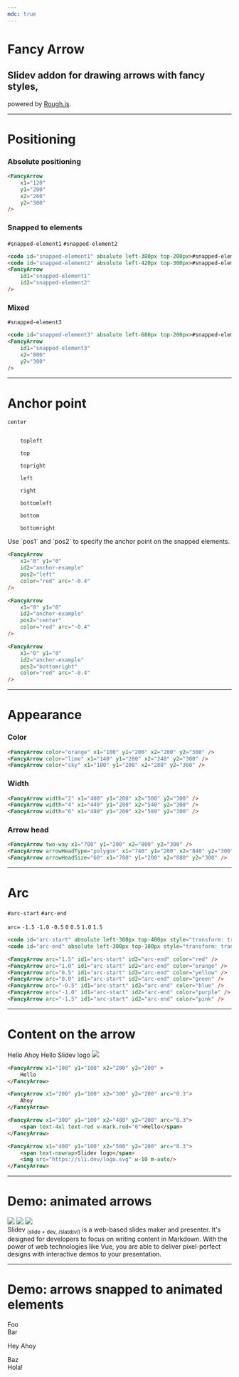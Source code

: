 ```yaml
---
mdc: true
---
```


# Fancy Arrow

## Slidev addon for drawing arrows with <span v-mark.orange="0" id="fancy-styles">fancy styles</span>,

<span forward:delay-500 id="rough-js">powered by [Rough.js](https://roughjs.com).</span>

<FancyArrow id1="rough-js" pos1="bottomright" id2="fancy-styles" pos2="bottom" color="orange" width="3" arc="-0.3" seed="1" roughness="2" />

---

# Positioning

<div grid="~ cols-3 gap-4" mt-6 h-100>

<div bg-gray:10 p-4 border="~ gray/50 rounded-lg" flex="~ col">

### Absolute positioning

<FancyArrow
    x1="120"
    y1="200"
    x2="260"
    y2="300"
/>

<div grow-1><!-- Placeholder--></div>

```html
<FancyArrow
    x1="120"
    y1="200"
    x2="260"
    y2="300"
/>
```

</div>

<div bg-gray:10 p-4 border="~ gray/50 rounded-lg" flex="~ col">

### Snapped to elements

<code id="snapped-element1" absolute left-380px top-200px>#snapped-element1</code>
<code id="snapped-element2" absolute left-420px top-300px>#snapped-element2</code>
<FancyArrow
    id1="snapped-element1"
    id2="snapped-element2"
/>

<div grow-1><!-- Placeholder--></div>

```html
<code id="snapped-element1" absolute left-380px top-200px>#snapped-element1</code>
<code id="snapped-element2" absolute left-420px top-300px>#snapped-element2</code>
<FancyArrow
    id1="snapped-element1"
    id2="snapped-element2"
/>
```

</div>

<div bg-gray:10 p-4 border="~ gray/50 rounded-lg" flex="~ col">

### Mixed

<code id="snapped-element3" absolute left-680px top-200px>#snapped-element3</code>
<FancyArrow
    id1="snapped-element3"
    x2="800"
    y2="300"
/>

<div grow-1><!-- Placeholder--></div>

```html
<code id="snapped-element3" absolute left-680px top-200px>#snapped-element3</code>
<FancyArrow
    id1="snapped-element3"
    x2="800"
    y2="300"
/>
```

</div>

</div>

---

# Anchor point

<div absolute left="50%" top-45 translate-x="-50%" w-100 h-30 border="~ gray/50 rounded-lg" id="anchor-example">

<code bg-gray:10 p-1 min-w-25 text-center rounded-md absolute left="50%" top="50%" translate-x="-50%" translate-y="-50%">center</code>

<code bg-gray:10 p-1 min-w-25 text-center rounded-md absolute left="0" top="0">
    topleft
</code>

<code bg-gray:10 p-1 min-w-25 text-center rounded-md absolute left="50%" top="0" translate-x="-50%">
    top
</code>

<code bg-gray:10 p-1 min-w-25 text-center rounded-md absolute right="0" top="0">
    topright
</code>

<code bg-gray:10 p-1 min-w-25 text-center rounded-md absolute left="0" top="50%" translate-y="-50%">
    left
</code>

<code bg-gray:10 p-1 min-w-25 text-center rounded-md absolute right="0" top="50%" translate-y="-50%">
    right
</code>

<code bg-gray:10 p-1 min-w-25 text-center rounded-md absolute left="0" bottom="0">
    bottomleft
</code>

<code bg-gray:10 p-1 min-w-25 text-center rounded-md absolute left="50%" bottom="0" translate-x="-50%">
    bottom
</code>

<code bg-gray:10 p-1 min-w-25 text-center rounded-md absolute right="0" bottom="0">
    bottomright
</code>

</div>

<FancyArrow
    x1="0" y1="0"
    id2="anchor-example"
    pos2="left"
    color="red" arc="-0.4"
/>

<FancyArrow
    x1="0" y1="0"
    id2="anchor-example"
    pos2="center"
    color="red" arc="-0.4"
/>

<FancyArrow
    x1="0" y1="0"
    id2="anchor-example"
    pos2="bottomright"
    color="red" arc="-0.4"
/>

<div mx-8>
    Use `pos1` and `pos2` to specify the anchor point on the snapped elements.
</div>

<div mx-auto mt-60 grid="~ cols-3 gap-4">

```html {4}
<FancyArrow
    x1="0" y1="0"
    id2="anchor-example"
    pos2="left"
    color="red" arc="-0.4"
/>
```

```html {4}
<FancyArrow
    x1="0" y1="0"
    id2="anchor-example"
    pos2="center"
    color="red" arc="-0.4"
/>
```

```html {4}
<FancyArrow
    x1="0" y1="0"
    id2="anchor-example"
    pos2="bottomright"
    color="red" arc="-0.4"
/>
```

</div>

---

# Appearance

<div grid="~ cols-3 gap-4" mt-6 h-80>

<div bg-gray:10 p-4 border="~ gray/50 rounded-lg" flex="~ col">

### Color

<FancyArrow color="orange" x1="100" y1="200" x2="200" y2="300" />
<FancyArrow color="lime" x1="140" y1="200" x2="240" y2="300" />
<FancyArrow color="sky" x1="180" y1="200" x2="280" y2="300" />

<div grow-1><!-- Placeholder--></div>

```html
<FancyArrow color="orange" x1="100" y1="200" x2="200" y2="300" />
<FancyArrow color="lime" x1="140" y1="200" x2="240" y2="300" />
<FancyArrow color="sky" x1="180" y1="200" x2="280" y2="300" />
```

</div>

<div bg-gray:10 p-4 border="~ gray/50 rounded-lg" flex="~ col">

### Width

<FancyArrow width="2" x1="400" y1="200" x2="500" y2="300" />
<FancyArrow width="4" x1="440" y1="200" x2="540" y2="300" />
<FancyArrow width="6" x1="480" y1="200" x2="580" y2="300" />

<div grow-1><!-- Placeholder--></div>

```html
<FancyArrow width="2" x1="400" y1="200" x2="500" y2="300" />
<FancyArrow width="4" x1="440" y1="200" x2="540" y2="300" />
<FancyArrow width="6" x1="480" y1="200" x2="580" y2="300" />
```

</div>

<div bg-gray:10 p-4 border="~ gray/50 rounded-lg" flex="~ col">

### Arrow head

<FancyArrow two-way x1="700" y1="200" x2="800" y2="300" />
<FancyArrow arrowHeadType="polygon" x1="740" y1="200" x2="840" y2="300" />
<FancyArrow arrowHeadSize="60" x1="780" y1="200" x2="880" y2="300" />

<div grow-1><!-- Placeholder--></div>

```html
<FancyArrow two-way x1="700" y1="200" x2="800" y2="300" />
<FancyArrow arrowHeadType="polygon" x1="740" y1="200" x2="840" y2="300" />
<FancyArrow arrowHeadSize="60" x1="780" y1="200" x2="880" y2="300" />
```

</div>

</div>

---

# Arc

<code id="arc-start" absolute left-300px top-100px style="transform: translate(-50%, -50%);">#arc-start</code>
<code id="arc-end" absolute left-300px top-400px style="transform: translate(-50%, -50%);">#arc-end</code>

<FancyArrow arc="1.5" id1="arc-start" pos1="bottom" id2="arc-end" pos2="top" color="red" />
<FancyArrow arc="1.0" id1="arc-start" pos1="bottom" id2="arc-end" pos2="top" color="orange" />
<FancyArrow arc="0.5" id1="arc-start" pos1="bottom" id2="arc-end" pos2="top" color="yellow" />
<FancyArrow arc="0.0" id1="arc-start" pos1="bottom" id2="arc-end" pos2="top" color="green" />
<FancyArrow arc="-0.5" id1="arc-start" pos1="bottom" id2="arc-end" pos2="top" color="blue" />
<FancyArrow arc="-1.0" id1="arc-start" pos1="bottom" id2="arc-end" pos2="top" color="purple" />
<FancyArrow arc="-1.5" id1="arc-start" pos1="bottom" id2="arc-end" pos2="top" color="pink" />

<Arrow x1="50" y1="450" x2="550" y2="450" />

<code absolute left-0px top-460px>arc=</code>
<code absolute left-75px top-460px style="transform: translateX(-50%);">-1.5</code>
<code absolute left-150px top-460px style="transform: translateX(-50%);">-1.0</code>
<code absolute left-225px top-460px style="transform: translateX(-50%);">-0.5</code>
<code absolute left-300px top-460px style="transform: translateX(-50%);">0</code>
<code absolute left-375px top-460px style="transform: translateX(-50%);">0.5</code>
<code absolute left-450px top-460px style="transform: translateX(-50%);">1.0</code>
<code absolute left-525px top-460px style="transform: translateX(-50%);">1.5</code>

<div absolute right-0 top-30 w-100>

```html
<code id="arc-start" absolute left-300px top-400px style="transform: translate(-50%, -50%);">#arc-start</code>
<code id="arc-end" absolute left-300px top-100px style="transform: translate(-50%, -50%);">#arc-end</code>

<FancyArrow arc="1.5" id1="arc-start" id2="arc-end" color="red" />
<FancyArrow arc="1.0" id1="arc-start" id2="arc-end" color="orange" />
<FancyArrow arc="0.5" id1="arc-start" id2="arc-end" color="yellow" />
<FancyArrow arc="0.0" id1="arc-start" id2="arc-end" color="green" />
<FancyArrow arc="-0.5" id1="arc-start" id2="arc-end" color="blue" />
<FancyArrow arc="-1.0" id1="arc-start" id2="arc-end" color="purple" />
<FancyArrow arc="-1.5" id1="arc-start" id2="arc-end" color="pink" />
```

</div>

---

# Content on the arrow

<FancyArrow x1="100" y1="100" x2="200" y2="200" >
    Hello
</FancyArrow>

<FancyArrow x1="200" y1="100" x2="300" y2="200" arc="0.3">
    Ahoy
</FancyArrow>

<FancyArrow x1="300" y1="100" x2="400" y2="200" arc="0.3">
    <span text-4xl text-red v-mark.red="0">Hello</span>
</FancyArrow>

<FancyArrow x1="400" y1="100" x2="500" y2="200" arc="0.3">
    <span text-nowrap>Slidev logo</span>
    <img src="https://sli.dev/logo.svg" w-10 m-auto/>
</FancyArrow>

<div mt-40>

```html
<FancyArrow x1="100" y1="100" x2="200" y2="200" >
    Hello
</FancyArrow>

<FancyArrow x1="200" y1="100" x2="300" y2="200" arc="0.3">
    Ahoy
</FancyArrow>

<FancyArrow x1="300" y1="100" x2="400" y2="200" arc="0.3">
    <span text-4xl text-red v-mark.red="0">Hello</span>
</FancyArrow>

<FancyArrow x1="400" y1="100" x2="500" y2="200" arc="0.3">
    <span text-nowrap>Slidev logo</span>
    <img src="https://sli.dev/logo.svg" w-10 m-auto/>
</FancyArrow>
```

</div>

---

# Demo: animated arrows

<img v-click="1" src="https://sli.dev/logo.svg" w-10 id="slidev-logo" absolute top-25 left-25 v-motion :initial="{x: -80, y: -80}" :enter="{x: 0, y: 0}" />
<img v-click="1" src="https://upload.wikimedia.org/wikipedia/commons/thumb/4/41/1280px_Markdown_with_White_Background.png/640px-1280px_Markdown_with_White_Background.png" w-15 id="markdown-mark" absolute top-30 right-30 v-motion :initial="{x: +80, y: -80}" :enter="{x: 0, y: 0}"/>
<img v-click="1" src="https://upload.wikimedia.org/wikipedia/commons/thumb/9/95/Vue.js_Logo_2.svg/512px-Vue.js_Logo_2.svg.png" w-10 id="vue-mark" absolute bottom-20 right-100 v-motion :initial="{x: +30, y: +80}" :enter="{x: 0, y: 0}"/>

<FancyArrow v-click="1" id1="slidev-logo" pos1="bottom" id2="slidev-text" pos2="bottomleft" color="teal" width="4" roughness="3" arc="-0.3" seed="1" />
<FancyArrow v-click="1" id1="markdown-mark" pos1="bottom" id2="markdown-text" pos2="bottomright" color="gray" width="4" roughness="2" arc="0.3" seed="1" />
<FancyArrow v-click="1" id1="vue-mark" pos1="left" id2="vue-text" pos2="bottom" color="green" width="4" roughness="2" arc="0.3" seed="1" />

<div w="2/3" m-auto mt-40>
    <span id="slidev-text" v-mark.teal="1">Slidev</span> <sub top--1>(slide + dev, /slaɪdɪv/)</sub> is a web-based slides maker and presenter. It's designed for developers to focus on writing content in <span id="markdown-text" v-mark.gray="1">Markdown</span>. With the power of web technologies like <span id="vue-text" v-mark.green="1">Vue</span>, you are able to deliver pixel-perfect designs with interactive demos to your presentation.
</div>

---

# Demo: arrows snapped to animated elements

<div v-click p-8>
    <span id="foo">Foo</span>
</div>

<div :class="$clicks === 0 ? 'translate-y--16' : ''" p-8>
    <span id="bar">Bar</span>
</div>

<FancyArrow v-click="1" forward:delay-100 id1="foo" pos1="bottomright" id2="bar" pos2="topright" color="red" width="2" arc="0.3" seed="1" roughness="2" >Hey</FancyArrow>
<FancyArrow v-click="1" forward:delay-100 id2="foo" pos2="bottomleft" id1="bar" pos1="topleft" color="red" width="2" arc="0.3" seed="1" roughness="2" >
    <span text-red>Ahoy</span>
</FancyArrow>

<div v-click p-8 :class="$clicks === 0 ? 'translate-y--32' : $clicks === 1 ? 'translate-y--16' : ''">
    <span id="baz">Baz</span>
</div>

<FancyArrow v-click="2" forward:delay-100 id1="bar" pos1="bottomright" id2="baz" pos2="topright" color="green" width="2" arc="0.3" seed="1" roughness="2" >
    <span text-green v-mark.green="2">Hola!</span>
</FancyArrow>
